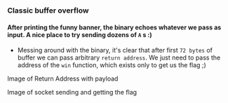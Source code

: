 ### Classic buffer overflow

#### After printing the funny banner, the binary echoes whatever we pass as input. A nice place to try sending dozens of `A` s :)

* Messing around with the binary, it's clear that after first `72 bytes` of buffer we can pass arbitrary `return address`. We just need to pass the address of the `win` function, which exists only to get us the flag ;)

Image of Return Address with payload

Image of socket sending and getting the flag